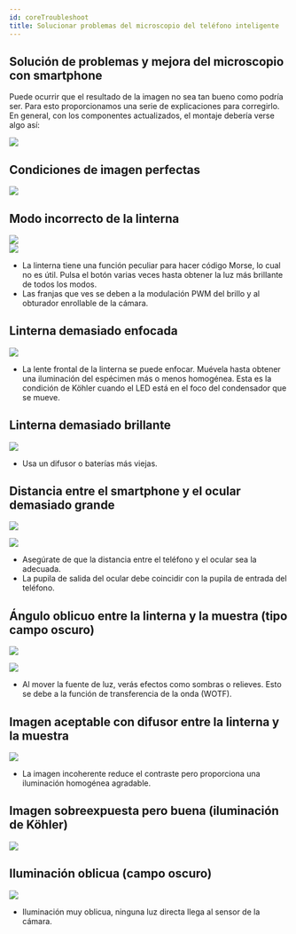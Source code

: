 ```yaml
---
id: coreTroubleshoot
title: Solucionar problemas del microscopio del teléfono inteligente
---
```



## Solución de problemas y mejora del microscopio con smartphone

Puede ocurrir que el resultado de la imagen no sea tan bueno como podría ser. Para esto proporcionamos una serie de explicaciones para corregirlo.  
En general, con los componentes actualizados, el montaje debería verse algo así:

![](../IMAGES/SmartphoneMicroscopeTroubleshoot_11.jpeg)

## Condiciones de imagen perfectas

![](../IMAGES/SmartphoneMicroscopeTroubleshoot_10.jpeg)

## Modo incorrecto de la linterna

![](../IMAGES/flashlightmodes.png)  
![](../IMAGES/SmartphoneMicroscopeTroubleshoot_9.jpeg)

- La linterna tiene una función peculiar para hacer código Morse, lo cual no es útil. Pulsa el botón varias veces hasta obtener la luz más brillante de todos los modos.
- Las franjas que ves se deben a la modulación PWM del brillo y al obturador enrollable de la cámara.

## Linterna demasiado enfocada

![](../IMAGES/SmartphoneMicroscopeTroubleshoot_8.jpeg)

- La lente frontal de la linterna se puede enfocar. Muévela hasta obtener una iluminación del espécimen más o menos homogénea. Esta es la condición de Köhler cuando el LED está en el foco del condensador que se mueve.

## Linterna demasiado brillante

![](../IMAGES/SmartphoneMicroscopeTroubleshoot_7.jpeg)

- Usa un difusor o baterías más viejas.

## Distancia entre el smartphone y el ocular demasiado grande

![](../IMAGES/SmartphoneMicroscopeTroubleshoot_6.jpeg)

![](../IMAGES/distancematch.png)

- Asegúrate de que la distancia entre el teléfono y el ocular sea la adecuada.
- La pupila de salida del ocular debe coincidir con la pupila de entrada del teléfono.

## Ángulo oblicuo entre la linterna y la muestra (tipo campo oscuro)

![](../IMAGES/SmartphoneMicroscopeTroubleshoot_5.jpeg)

![](../IMAGES/obliquelight.png)

- Al mover la fuente de luz, verás efectos como sombras o relieves. Esto se debe a la función de transferencia de la onda (WOTF).

## Imagen aceptable con difusor entre la linterna y la muestra

![](../IMAGES/SmartphoneMicroscopeTroubleshoot_4.jpeg)

- La imagen incoherente reduce el contraste pero proporciona una iluminación homogénea agradable.

## Imagen sobreexpuesta pero buena (iluminación de Köhler)

![](../IMAGES/SmartphoneMicroscopeTroubleshoot_3.jpeg)

## Iluminación oblicua (campo oscuro)

![](../IMAGES/SmartphoneMicroscopeTroubleshoot_2.jpeg)

- Iluminación muy oblicua, ninguna luz directa llega al sensor de la cámara.
